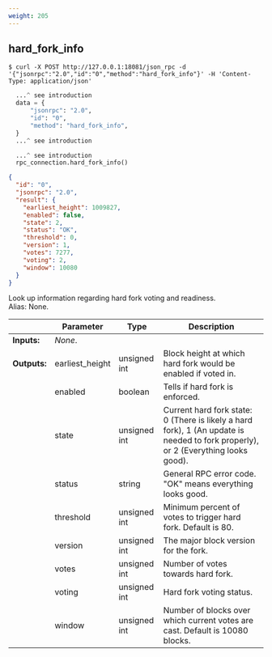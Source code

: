```yaml
---
weight: 205
---
```


## **hard_fork_info**

```shell
$ curl -X POST http://127.0.0.1:18081/json_rpc -d '{"jsonrpc":"2.0","id":"0","method":"hard_fork_info"}' -H 'Content-Type: application/json'
```
```python
  ...^ see introduction
  data = {
      "jsonrpc": "2.0",
      "id": "0",
      "method": "hard_fork_info",
  }
  ...^ see introduction
```
```py
  ...^ see introduction
  rpc_connection.hard_fork_info()
```
```json
{
  "id": "0",
  "jsonrpc": "2.0",
  "result": {
    "earliest_height": 1009827,
    "enabled": false,
    "state": 2,
    "status": "OK",
    "threshold": 0,
    "version": 1,
    "votes": 7277,
    "voting": 2,
    "window": 10080
  }
}
```
Look up information regarding hard fork voting and readiness.  
Alias: None.  

|             | Parameter       | Type         | Description
| ---         | ---             | ---          | ---
|**Inputs:**  | *None*.         |              |
|**Outputs:** | earliest_height | unsigned int | Block height at which hard fork would be enabled if voted in.
|             | enabled         | boolean      | Tells if hard fork is enforced.
|             | state           | unsigned int | Current hard fork state: 0 (There is likely a hard fork), 1 (An update is needed to fork properly), or 2 (Everything looks good).
|             | status          | string       | General RPC error code. "OK" means everything looks good.
|             | threshold       | unsigned int | Minimum percent of votes to trigger hard fork. Default is 80.
|             | version         | unsigned int | The major block version for the fork.
|             | votes           | unsigned int | Number of votes towards hard fork.
|             | voting          | unsigned int | Hard fork voting status.
|             | window          | unsigned int | Number of blocks over which current votes are cast. Default is 10080 blocks.
